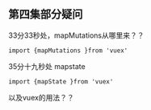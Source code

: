 ## 第四集部分疑问

33分33秒处，mapMutations从哪里来？？

`import {mapMutations }from 'vuex'`

35分十九秒处 mapstate

`import {mapState }from 'vuex'`

以及vuex的用法？？

